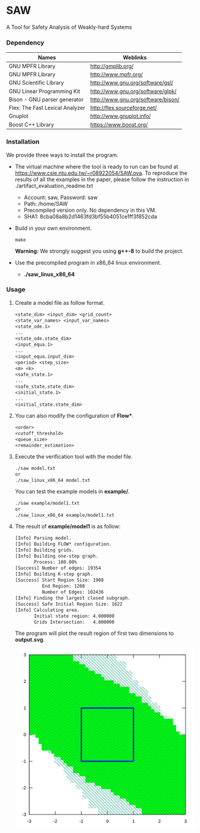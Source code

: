# SAW
A Tool for Safety Analysis of Weakly-hard Systems

### Dependency

| Names                           | Weblinks                           |
| ------------------------------- | ---------------------------------- |
| GNU MPFR Library                | http://gmplib.org/                 |
| GNU MPFR Library                | http://www.mpfr.org/               |
| GNU Scientific Library          | http://www.gnu.org/software/gsl/   |
| GNU Linear Programming Kit      | http://www.gnu.org/software/glpk/  |
| Bison - GNU parser generator    | http://www.gnu.org/software/bison/ |
| Flex: The Fast Lexical Analyzer | http://flex.sourceforge.net/       |
| Gnuplot                         | http://www.gnuplot.info/           |
| Boost C++ Library               | https://www.boost.org/             |

### Installation

We provide three ways to install the program.

* The virtual machine where the tool is ready to run can be found at https://www.csie.ntu.edu.tw/~r08922054/SAW.ova. To reproduce the results of all the examples in the paper, please follow the instruction in ./artifact_evaluation_readme.txt

  * Account: saw, Password: saw
  * Path: /home/SAW
  * Precompiled version only. No dependency in this VM.
  * SHA1: 8cba08a8b2d1463fd3bf55b4051ce1ff3f852cda

* Build in your own environment.

  ```
  make
  ```

  **Warning:** We strongly suggest you using **g++-8** to build the project.

* Use the precompiled program in x86_64 linux environment.

  * **./saw_linux_x86_64**

### Usage

1. Create a model file as follow format.

   ```
   <state_dim> <input_dim> <grid_count>
   <state_var_names> <input_var_names>
   <state_ode.1>
   ...
   <state_ode.state_dim>
   <input_equa.1>
   ...
   <input_equa.input_dim>
   <period> <step_size>
   <m> <k>
   <safe_state.1>
   ...
   <safe_state.state_dim>
   <initial_state.1>
   ...
   <initial_state.state_dim>
   ```

2. You can also modify the configuration of **Flow\***.

   ```
   <order>
   <cutoff_threshold>
   <queue_size>
   <remainder_estimation>
   ```

3. Execute the verification tool with the model file.

   ```
   ./saw model.txt
   or
   ./saw_linux_x86_64 model.txt
   ```

   You can test the example models in **example/**.
   
   ```
   ./saw example/model1.txt
   or
   ./saw_linux_x86_64 example/model1.txt
   ```
   
4. The result of **example/model1** is as follow:

   ```
   [Info] Parsing model.
   [Info] Building FLOW* configuration.
   [Info] Building grids.
   [Info] Building one-step graph.
          Process: 100.00%
   [Success] Number of edges: 19354
   [Info] Building K-step graph.
   [Success] Start Region Size: 1908
             End Region: 1208
             Number of Edges: 102436
   [Info] Finding the largest closed subgraph.
   [Success] Safe Initial Region Size: 1622
   [Info] Calculating area.
          Initial state region: 4.000000
          Grids Intersection:   4.000000
   ```

    The program will plot the result region of first two dimensions to **output.svg**.

   ![output2](example/output1_(2,5).svg)




